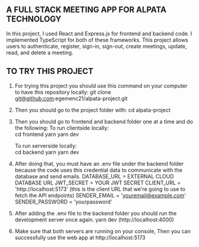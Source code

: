 ## A FULL STACK MEETING APP FOR ALPATA TECHNOLOGY
  In this project, I used React and Express.js for frontend and backend code. I implemented TypeScript for both of these frameworks. This project allows users to authenticate, register, sign-in, sign-out, create meetings, update, read, and delete a meeting.

## TO TRY THIS PROJECT
1.  For trying this project you should use this command on your computer to have this repository locally:  git clone git@github.com:egemenc21/alpata-project.git 
2. Then you should go to the project folder with: cd alpata-project
3. Then you should go to frontend and backend folder one at a time and do the following: 
   To run clientside locally:    
    cd frontend 
    yarn
    yarn dev
    
   To run serverside locally:    
    cd backend 
    yarn
    yarn dev
  
4. After doing that, you must have an .env file under the backend folder because the code uses this credential data to communicate with the database and send emails.
  DATABASE_URL = EXTERNAL CLOUD DATABASE URL
  JWT_SECRET = YOUR JWT SECRET
  CLIENT_URL = 'http://localhost:5173' (this is the client URL that we're going to use to fetch the API endpoints)
  SENDER_EMAIL = 'youremail@example.com'
  SENDER_PASSWORD = 'yourpassword'

5. After adding the .env file to the backend folder you should run the development server once again.
   yarn dev (http://localhost:4000)
6. Make sure that both servers are running on your console, Then you can successfully use the web app at http://localhost:5173 

